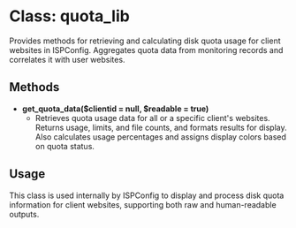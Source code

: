 # Class: quota_lib

Provides methods for retrieving and calculating disk quota usage for client websites in ISPConfig. Aggregates quota data from monitoring records and correlates it with user websites.

## Methods
- **get_quota_data($clientid = null, $readable = true)**
  - Retrieves quota usage data for all or a specific client's websites. Returns usage, limits, and file counts, and formats results for display. Also calculates usage percentages and assigns display colors based on quota status.

## Usage
This class is used internally by ISPConfig to display and process disk quota information for client websites, supporting both raw and human-readable outputs.
